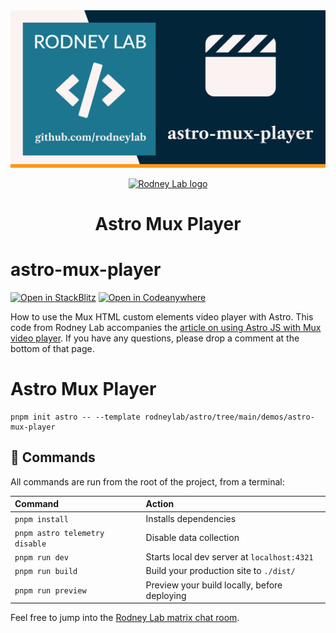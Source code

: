 <img src="../../images/rodneylab-github-astro-mux-player.png" alt="Rodney Lab astro-mux-player Github banner">

<p align="center">
  <a aria-label="Open Rodney Lab site" href="https://rodneylab.com" rel="nofollow noopener noreferrer">
    <img alt="Rodney Lab logo" src="https://rodneylab.com/assets/icon.png" width="60" />
  </a>
</p>
<h1 align="center">
  Astro Mux Player
</h1>

# astro-mux-player

[![Open in StackBlitz](https://developer.stackblitz.com/img/open_in_stackblitz.svg)](https://stackblitz.com/github/rodneylab/astro/tree/main/demos/astro-mux-player)
[![Open in Codeanywhere](https://codeanywhere.com/img/open-in-codeanywhere-btn.svg)](https://app.codeanywhere.com/#https://github.com/rodneylab/astro/tree/main/demos/astro-mux-player)

How to use the Mux HTML custom elements video player with Astro. This code from Rodney Lab accompanies the <a aria-label="Open Rodney Lab blog post on Astro JS Tutorial" href="https://rodneylab.com/astro-js-mux-video/">article on using Astro JS with Mux video player</a>. If you have any questions, please drop a comment at the bottom of that page.

# Astro Mux Player

```
pnpm init astro -- --template rodneylab/astro/tree/main/demos/astro-mux-player
```

## 🧞 Commands

All commands are run from the root of the project, from a terminal:

| Command                        | Action                                       |
| :----------------------------- | :------------------------------------------- |
| `pnpm install`                 | Installs dependencies                        |
| `pnpm astro telemetry disable` | Disable data collection                      |
| `pnpm run dev`                 | Starts local dev server at `localhost:4321`  |
| `pnpm run build`               | Build your production site to `./dist/`      |
| `pnpm run preview`             | Preview your build locally, before deploying |

Feel free to jump into the [Rodney Lab matrix chat room](https://matrix.to/#/%23rodney:matrix.org).
